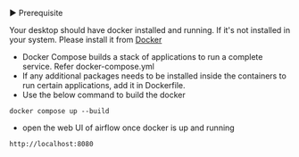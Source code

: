 ▶️ Prerequisite

Your desktop should have docker installed and running. 
If it's not installed in your system. Please install it from [Docker](https://www.docker.com/get-started)


* Docker Compose builds a stack of applications to run a complete service. Refer docker-compose.yml
* If any additional packages needs to be installed inside the containers to run certain applications, add it in Dockerfile.
* Use the below command to build the docker 
```
docker compose up --build
```
* open the web UI of airflow once docker is up and running 
``` 
http://localhost:8080
```
